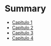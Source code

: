 # Summary

* [Capitulo 1](capitulo1.md)
* [Capitulo 2](capitulo2.md)
* [Capitulo 3](capitulo3.md)
* [Capitulo 4](capitulo4.md)
